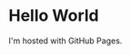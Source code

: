 <html>
 <head>
   <title>tekkerzzrubot.github.io</title>
 </head>
 <body>
   <h1>Hello World</h1>
   <p>I'm hosted with GitHub Pages.</p>
 </body>
</html>
